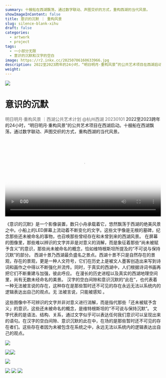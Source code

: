 ```yaml
---
summary: 十艘船在西湖飘荡，通过数字联动、声图交织的方式，重构西湖的当代风景。
showImageInContent: false
title: 意识的沉默 ｜ 重构风景
slug: silence-blank-xihu
draft: false
categories:
  - artwork
  - project
tags:
  - 一小部分无限
  - 意识的沉默和汉字的空白
image: https://r2.inkx.cc/20250706160633966.jpg
description: 2022至2023跨年的24小时，“明日明月·重构风景”的公共艺术项目在西湖启动。十艘船在西湖飘荡，通过数字联动、声图交织的方式，重构西湖的当代风景。
weight:
---
```


![](https://r2.inkx.cc/20250706160633966.jpg)
# 意识的沉默
<font color="#696969">明日明月·重构风景 ｜西湖公共艺术计划  @杭州西湖 20230101 </font>
2022至2023跨年的24小时，“明日明月·重构风景”的公共艺术项目在西湖启动。十艘船在西湖飘荡，通过数字联动、声图交织的方式，重构西湖的当代风景。

<video controls width="100%" poster="https://r2.inkx.cc/20250706160334621.jpg">
  <source src="https://r2.inkx.cc/20230101%E6%84%8F%E8%AF%86%E7%9A%84%E6%B2%89%E9%BB%98-%E9%87%8D%E6%9E%84%E9%A3%8E%E6%99%AF-%E7%8E%B0%E5%9C%BA%E6%8B%8D%E6%91%84720p.mp4" type="video/mp4">
  您的浏览器不支持 video 标签。
</video>

《意识的沉默》是⼀个影像装置，数只⼩⾈承载着它，悠然飘荡于西湖的绝美风景之中。⼩船上的LED屏幕上流动着不断变化的⽂字。这些⽂字像是⽆根的墓碑，纪念那些还未被命名的事物，也召唤那些曾经存在和未曾到来的西湖风景。
在屏幕的图像⾥，那些难以辨识的⽂字并⾮是对意义的消解，⽽是象征着那些“尚未被赋予含义”的意识，那些尚未被命名的概念，恰如维特根斯坦所提及的“不可说与保持沉默”的部分。
西湖⼗景乃西湖最负盛名之景点。西湖⼗景不只是⾃然存在的景观，存在的景观，更是⼀种⼈⽂符号，它们在历史上是被⽂⼈墨客创造出来写到诗词和画作之中得以不断强化并流传。同时，于真实的西湖中，⼈们根据诗词书画再把它们不断重建与加强，彼此呼应。
在漫长的历史进程以及真实的西湖地理空间⾥，尚有⽆数未经命名的美景。
汉字的空⽩间隙和意识沉默的“此在”，也代表着⼀种⽆法被⾔说的存在，这种存在是那些暂时还不可见的存在永远⽆法以系统内的逻辑表达出⾃⼰的观点。⽆ 法被⾔说，只能被感知 。

这些图像中不可辨识的文字并非对意义进行消解，而是指代那些「还未被赋予含义」的意识，这些还未被命名的概念，是维特根斯坦的“不可说与保持沉默”。
文字代表的是语法、结构、关系，通过文字似乎可以表达任何我们意识可以呈现出来的语句。在汉字的空白间隙、意识沉默的此在中，在场的是那些暂时还不可见的存在者们。这些存在者因为未被包含在系统之中，永远无法以系统内的逻辑表达出自己的观点。

![](https://r2.inkx.cc/20250706160814312.jpg)


![](https://r2.inkx.cc/20250706160334621.jpg)![](https://r2.inkx.cc/20250706160846391.jpg)

![](https://r2.inkx.cc/20250706160926131.jpg)

![](https://r2.inkx.cc/20250706160926132.jpg)
![](https://r2.inkx.cc/20250706161003122.jpg)
![](https://r2.inkx.cc/20250706161036266.jpg)
